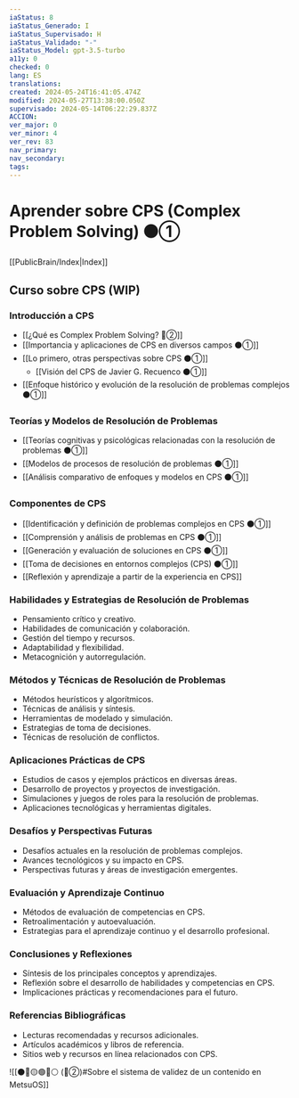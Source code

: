 ```yaml
---
iaStatus: 8
iaStatus_Generado: I
iaStatus_Supervisado: H
iaStatus_Validado: "-"
iaStatus_Model: gpt-3.5-turbo
a11y: 0
checked: 0
lang: ES
translations: 
created: 2024-05-24T16:41:05.474Z
modified: 2024-05-27T13:38:00.050Z
supervisado: 2024-05-14T06:22:29.837Z
ACCION: 
ver_major: 0
ver_minor: 4
ver_rev: 83
nav_primary: 
nav_secondary: 
tags:
---
```

# Aprender sobre CPS (Complex Problem Solving) ⚫①

[[PublicBrain/Index|Index]]

## Curso sobre CPS (WIP)

### Introducción a CPS

- [[¿Qué es Complex Problem Solving? 🔴②]]
- [[Importancia y aplicaciones de CPS en diversos campos ⚫①]]
- [[Lo primero, otras perspectivas sobre CPS ⚫①]]
	- [[Visión del CPS de Javier G. Recuenco ⚫①]]
- [[Enfoque histórico y evolución de la resolución de problemas complejos ⚫①]]

### Teorías y Modelos de Resolución de Problemas

- [[Teorías cognitivas y psicológicas relacionadas con la resolución de problemas ⚫①]]
- [[Modelos de procesos de resolución de problemas ⚫①]]
- [[Análisis comparativo de enfoques y modelos en CPS ⚫①]]

### Componentes de CPS

- [[Identificación y definición de problemas complejos en CPS ⚫①]]
- [[Comprensión y análisis de problemas en CPS ⚫①]]
- [[Generación y evaluación de soluciones en CPS ⚫①]]
- [[Toma de decisiones en entornos complejos (CPS) ⚫①]]
- [[Reflexión y aprendizaje a partir de la experiencia en CPS]]

### Habilidades y Estrategias de Resolución de Problemas
- Pensamiento crítico y creativo.
- Habilidades de comunicación y colaboración.
- Gestión del tiempo y recursos.
- Adaptabilidad y flexibilidad.
- Metacognición y autorregulación.

### Métodos y Técnicas de Resolución de Problemas
- Métodos heurísticos y algorítmicos.
- Técnicas de análisis y síntesis.
- Herramientas de modelado y simulación.
- Estrategias de toma de decisiones.
- Técnicas de resolución de conflictos.

### Aplicaciones Prácticas de CPS
- Estudios de casos y ejemplos prácticos en diversas áreas.
- Desarrollo de proyectos y proyectos de investigación.
- Simulaciones y juegos de roles para la resolución de problemas.
- Aplicaciones tecnológicas y herramientas digitales.

### Desafíos y Perspectivas Futuras
- Desafíos actuales en la resolución de problemas complejos.
- Avances tecnológicos y su impacto en CPS.
- Perspectivas futuras y áreas de investigación emergentes.

### Evaluación y Aprendizaje Continuo
- Métodos de evaluación de competencias en CPS.
- Retroalimentación y autoevaluación.
- Estrategias para el aprendizaje continuo y el desarrollo profesional.

### Conclusiones y Reflexiones
- Síntesis de los principales conceptos y aprendizajes.
- Reflexión sobre el desarrollo de habilidades y competencias en CPS.
- Implicaciones prácticas y recomendaciones para el futuro.

### Referencias Bibliográficas
- Lecturas recomendadas y recursos adicionales.
- Artículos académicos y libros de referencia.
- Sitios web y recursos en línea relacionados con CPS.

![[⚫🔴🟡🟢🔵⚪ (🔴②)#Sobre el sistema de validez de un contenido en MetsuOS]]


